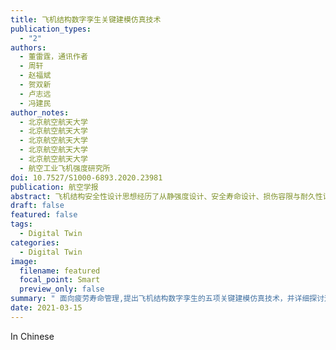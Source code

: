 ```yaml
---
title: 飞机结构数字孪生关键建模仿真技术
publication_types:
  - "2"
authors:
  - 董雷霆，通讯作者
  - 周轩
  - 赵福斌
  - 贺双新
  - 卢志远
  - 冯建民
author_notes:
  - 北京航空航天大学
  - 北京航空航天大学
  - 北京航空航天大学
  - 北京航空航天大学
  - 北京航空航天大学
  - 航空工业飞机强度研究所
doi: 10.7527/S1000-6893.2020.23981
publication: 航空学报
abstract: 飞机结构安全性设计思想经历了从静强度设计、安全寿命设计、损伤容限与耐久性设计到单机追踪的演变,未来有进一步向结构数字孪生的方向发展的趋势。飞机结构数字孪生是数字线程驱动的,多学科、多物理、多尺度、多保真度、多概率的模拟仿真系统,采用在线传感器监测、离线地面检查、飞机运行历史等多源数据,反映并预测对应飞机结构实体在全寿命周期内的行为和性能,有望革新现有的飞机结构使用和维护模式。面向疲劳寿命管理,提出飞机结构数字孪生的5项关键建模仿真技术,分别是载荷和损伤的数据获取技术、多尺度建模和力学分析技术、含裂纹复杂结构的精确高效仿真技术、基于降阶的数字孪生高效建模技术和考虑不确定性与多源异构数据的剩余寿命评估技术,并详细探讨这五项关键技术的研究现状与发展方向,为飞机结构数字孪生的系统研究与工程应用提供参考。 
draft: false
featured: false
tags:
  - Digital Twin
categories:
  - Digital Twin
image:
  filename: featured
  focal_point: Smart
  preview_only: false
summary: " 面向疲劳寿命管理,提出飞机结构数字孪生的五项关键建模仿真技术，并详细探讨这五项关键技术的研究现状与发展方向,为飞机结构数字孪生的系统研究与工程应用提供参考。 "
date: 2021-03-15
---
```

In Chinese
